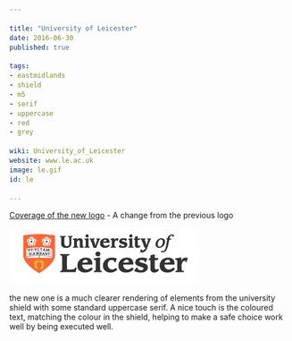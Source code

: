 ```yaml
---

title: "University of Leicester"
date: 2016-06-30
published: true

tags:
- eastmidlands
- shield
- m5
- serif
- uppercase
- red
- grey

wiki: University_of_Leicester
website: www.le.ac.uk
image: le.gif
id: le

---
```

[Coverage of the new logo](https://www2.le.ac.uk/institution/new-logo) - A change from the previous logo

![Old Logo](/images/unilogos/le-old.gif)

the new one is a much clearer rendering of elements from the university shield with some standard uppercase serif. A nice touch is the coloured text, matching the colour in the shield, helping to make a safe choice work well by being executed well.
